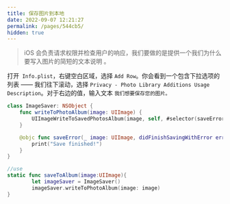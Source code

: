 ```yaml
---
title: 保存图片到本地
date: 2022-09-07 12:21:27
permalink: /pages/544cb5/
hidden: true
---
```


> iOS 会负责请求权限并检查用户的响应，我们要做的是提供一个我们为什么要写入图片的简短的文本说明 。

打开` Info.plist`，右键空白区域，选择 `Add Row`。你会看到一个包含下拉选项的列表 —— 我们往下滚动，选择 `Privacy - Photo Library Additions Usage Description`。对于右边的值，输入文本 `我们想要保存您的图片。`

```swift
class ImageSaver: NSObject {
    func writeToPhotoAlbum(image: UIImage) {
        UIImageWriteToSavedPhotosAlbum(image, self, #selector(saveError), nil)
    }

    @objc func saveError(_ image: UIImage, didFinishSavingWithError error: Error?, contextInfo: UnsafeRawPointer) {
        print("Save finished!")
    }
}

//use
static func saveToAlbum(image:UIImage){
        let imageSaver = ImageSaver()
        imageSaver.writeToPhotoAlbum(image: image)
}
```



